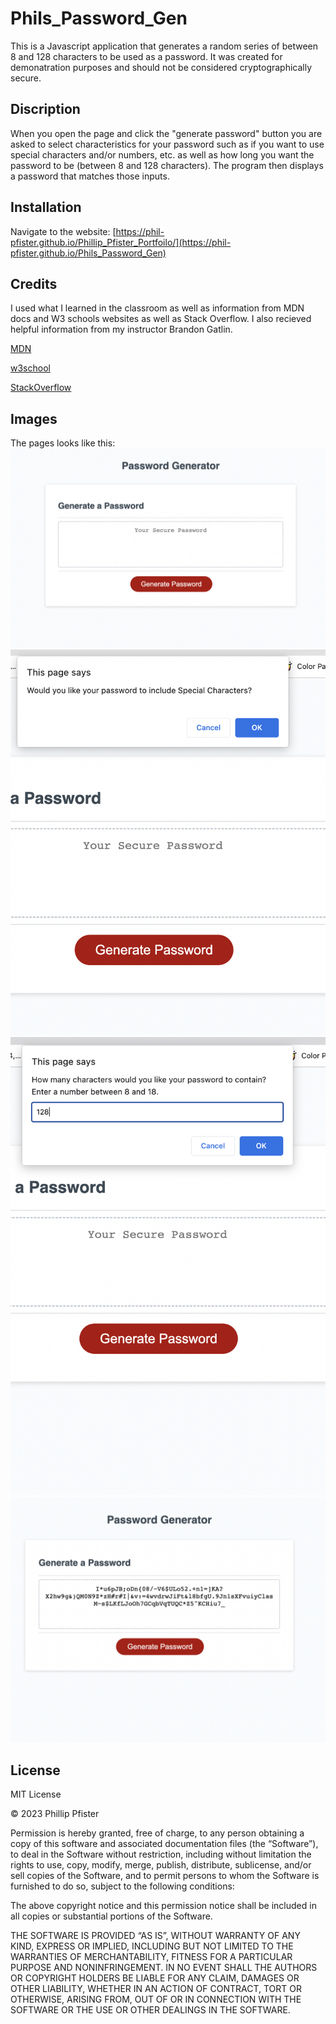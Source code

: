 # Phils_Password_Gen

This is a Javascript application that generates a random series of between 8 and 128 characters to be used as a password. It was created for demonatration purposes and should not be considered cryptographically secure.

## Discription

When you open the page and click the "generate password" button you are asked to select characteristics for your password such as if you want to use special characters and/or numbers, etc. as well as how long you want the password to be (between 8 and 128 characters). The program then displays a password that matches those inputs.

## Installation

Navigate to the website: [https://phil-pfister.github.io/Phillip_Pfister_Portfoilo/](https://phil-pfister.github.io/Phils_Password_Gen) 

## Credits

I used what I learned in the classroom as well as information from MDN docs and W3 schools websites as well as Stack Overflow. 
I also recieved helpful information from my instructor Brandon Gatlin.

[MDN](https://developer.mozilla.org/en-US/)

[w3school](https://www.w3schools.com/)

[StackOverflow](https://stackoverflow.com/)

## Images

The pages looks like this:
![PasswordGen1](./assets/images/password1.png)
![PasswordGen2](./assets/images/passport2.png)
![PasswordGen3](./assets/images/passport3.png)
![PasswordGen4](./assets/images/passport4.png)

## License

MIT License

© 2023 Phillip Pfister

Permission is hereby granted, free of charge, to any person obtaining a copy of this software and associated documentation files (the “Software”), to deal in the Software without restriction, including without limitation the rights to use, copy, modify, merge, publish, distribute, sublicense, and/or sell copies of the Software, and to permit persons to whom the Software is furnished to do so, subject to the following conditions:

The above copyright notice and this permission notice shall be included in all copies or substantial portions of the Software.

THE SOFTWARE IS PROVIDED “AS IS”, WITHOUT WARRANTY OF ANY KIND, EXPRESS OR IMPLIED, INCLUDING BUT NOT LIMITED TO THE WARRANTIES OF MERCHANTABILITY, FITNESS FOR A PARTICULAR PURPOSE AND NONINFRINGEMENT. IN NO EVENT SHALL THE AUTHORS OR COPYRIGHT HOLDERS BE LIABLE FOR ANY CLAIM, DAMAGES OR OTHER LIABILITY, WHETHER IN AN ACTION OF CONTRACT, TORT OR OTHERWISE, ARISING FROM, OUT OF OR IN CONNECTION WITH THE SOFTWARE OR THE USE OR OTHER DEALINGS IN THE SOFTWARE.
















